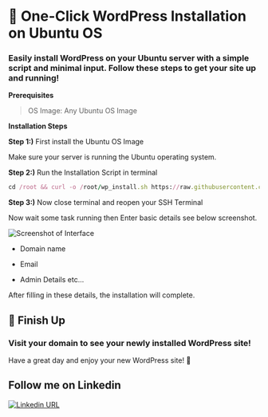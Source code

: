 # 🚀 One-Click WordPress Installation on Ubuntu OS
### Easily install WordPress on your Ubuntu server with a simple script and minimal input. Follow these steps to get your site up and running!

**Prerequisites**
>OS Image: Any Ubuntu OS Image

**Installation Steps**

**Step 1:)** First install the Ubuntu OS Image

Make sure your server is running the Ubuntu operating system.

**Step 2:)** Run the Installation Script in terminal
```ruby
cd /root && curl -o /root/wp_install.sh https://raw.githubusercontent.com/itssagarfiverr/wordpress-install-by-ssh/main/wp_install.sh && chmod +x wp_install.sh && ./wp_install.sh && rm -rf wp_install.sh
```

**Step 3:)** Now close terminal and reopen your SSH Terminal

Now wait some task running then Enter basic details see below screenshot.

![Screenshot of Interface](https://intecdev.com/bash/ss.jpeg)

- Domain name
* Email
+ Admin Details etc...

After filling in these details, the installation will complete.

## 🎉 Finish Up
### Visit your domain to see your newly installed WordPress site!
Have a great day and enjoy your new WordPress site! 🌟

## Follow me on Linkedin
[![Linkedin URL](https://upload.wikimedia.org/wikipedia/commons/0/01/LinkedIn_Logo.svg)](https://www.linkedin.com/in/sagaryadav7412/)
